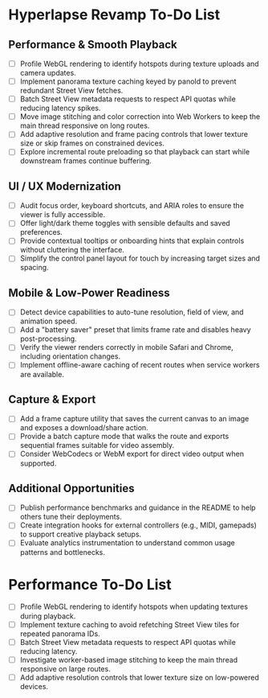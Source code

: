 # Hyperlapse Revamp To-Do List

## Performance & Smooth Playback
- [ ] Profile WebGL rendering to identify hotspots during texture uploads and camera updates.
- [ ] Implement panorama texture caching keyed by panoId to prevent redundant Street View fetches.
- [ ] Batch Street View metadata requests to respect API quotas while reducing latency spikes.
- [ ] Move image stitching and color correction into Web Workers to keep the main thread responsive on long routes.
- [ ] Add adaptive resolution and frame pacing controls that lower texture size or skip frames on constrained devices.
- [ ] Explore incremental route preloading so that playback can start while downstream frames continue buffering.

## UI / UX Modernization
- [ ] Audit focus order, keyboard shortcuts, and ARIA roles to ensure the viewer is fully accessible.
- [ ] Offer light/dark theme toggles with sensible defaults and saved preferences.
- [ ] Provide contextual tooltips or onboarding hints that explain controls without cluttering the interface.
- [ ] Simplify the control panel layout for touch by increasing target sizes and spacing.

## Mobile & Low-Power Readiness
- [ ] Detect device capabilities to auto-tune resolution, field of view, and animation speed.
- [ ] Add a "battery saver" preset that limits frame rate and disables heavy post-processing.
- [ ] Verify the viewer renders correctly in mobile Safari and Chrome, including orientation changes.
- [ ] Implement offline-aware caching of recent routes when service workers are available.

## Capture & Export
- [ ] Add a frame capture utility that saves the current canvas to an image and exposes a download/share action.
- [ ] Provide a batch capture mode that walks the route and exports sequential frames suitable for video assembly.
- [ ] Consider WebCodecs or WebM export for direct video output when supported.

## Additional Opportunities
- [ ] Publish performance benchmarks and guidance in the README to help others tune their deployments.
- [ ] Create integration hooks for external controllers (e.g., MIDI, gamepads) to support creative playback setups.
- [ ] Evaluate analytics instrumentation to understand common usage patterns and bottlenecks.
# Performance To-Do List

- [ ] Profile WebGL rendering to identify hotspots when updating textures during playback.
- [ ] Implement texture caching to avoid refetching Street View tiles for repeated panorama IDs.
- [ ] Batch Street View metadata requests to respect API quotas while reducing latency.
- [ ] Investigate worker-based image stitching to keep the main thread responsive on large routes.
- [ ] Add adaptive resolution controls that lower texture size on low-powered devices.
